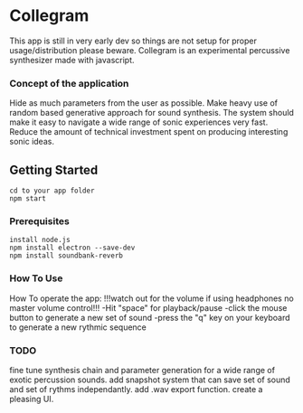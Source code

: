 # Collegram

This app is still in very early dev so things are not setup for proper usage/distribution please beware.
Collegram is an experimental percussive synthesizer made with javascript.

### Concept of the application

Hide as much parameters from the user as possible.
Make heavy use of random based generative approach for sound synthesis.
The system should make it easy to navigate a wide range of sonic experiences very fast.
Reduce the amount of technical investment spent on producing interesting sonic ideas.

## Getting Started

```
cd to your app folder
npm start 
```
### Prerequisites

```
install node.js 
npm install electron --save-dev
npm install soundbank-reverb
```
### How To Use

How To operate the app:
!!!watch out for the volume if using headphones no master volume control!!!
-Hit "space" for playback/pause
-click the mouse button to generate a new set of sound
-press the "q" key on your keyboard to generate a new rythmic sequence

### TODO

fine tune synthesis chain and parameter generation for a wide range of exotic percussion sounds.
add snapshot system that can save set of sound and set of rythms independantly.
add .wav export function.
create a pleasing UI.
